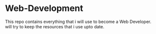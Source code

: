 # Web-Development
This repo contains everything that i will use to become a Web Developer. will try to keep the resources that i use upto date.